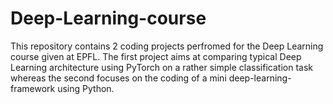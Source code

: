# Deep-Learning-course
This repository contains 2 coding projects perfromed for the Deep Learning course given at EPFL. The first project aims at comparing typical Deep Learning architecture using PyTorch on a rather simple classification task whereas the second focuses on the coding of a mini deep-learning-framework using Python.
